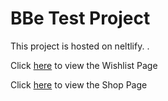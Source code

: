 # BBe Test Project

This project is hosted on neltlify.
.

Click [here](https://bbe.netlify.app) to view the Wishlist Page

Click [here](https://bbe.netlify.app/shop) to view the Shop Page

